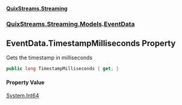 #### [QuixStreams.Streaming](index.md 'index')
### [QuixStreams.Streaming.Models](QuixStreams.Streaming.Models.md 'QuixStreams.Streaming.Models').[EventData](EventData.md 'QuixStreams.Streaming.Models.EventData')

## EventData.TimestampMilliseconds Property

Gets the timestamp in milliseconds

```csharp
public long TimestampMilliseconds { get; }
```

#### Property Value
[System.Int64](https://docs.microsoft.com/en-us/dotnet/api/System.Int64 'System.Int64')